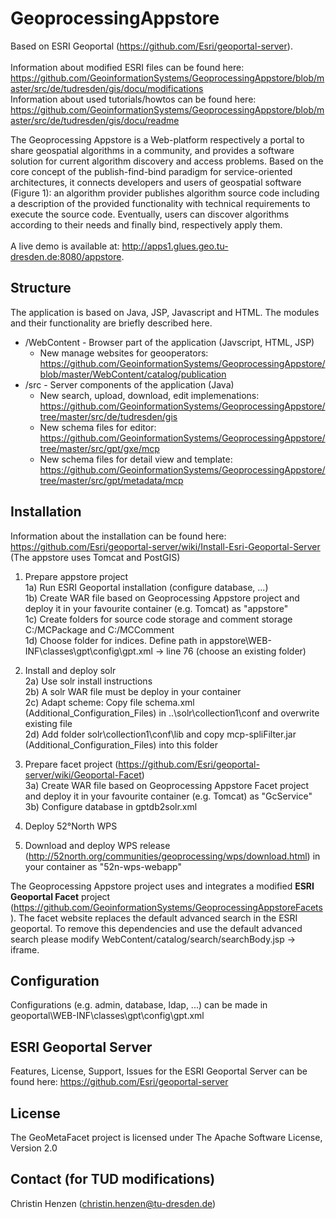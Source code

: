 # GeoprocessingAppstore 

Based on ESRI Geoportal (https://github.com/Esri/geoportal-server).<br/><br/>
Information about modified ESRI files can be found here: https://github.com/GeoinformationSystems/GeoprocessingAppstore/blob/master/src/de/tudresden/gis/docu/modifications<br/>
Information about used tutorials/howtos can be found here: https://github.com/GeoinformationSystems/GeoprocessingAppstore/blob/master/src/de/tudresden/gis/docu/readme<br/>

The Geoprocessing Appstore is a Web-platform respectively a portal to share geospatial algorithms in a community, and provides a software solution for current algorithm discovery and access problems. Based on the core concept of the publish-find-bind paradigm for service-oriented architectures, it connects developers and users of geospatial software (Figure 1): an algorithm provider publishes algorithm source code including a description of the provided functionality with technical requirements to execute the source code. Eventually, users can discover algorithms according to their needs and finally bind, respectively apply them. <br/><br/>
A live demo is available at: http://apps1.glues.geo.tu-dresden.de:8080/appstore.

## Structure

The application is based on Java, JSP, Javascript and HTML. The modules and their functionality are briefly described here.

* /WebContent - Browser part of the application (Javscript, HTML, JSP)
  * New manage websites for geooperators: https://github.com/GeoinformationSystems/GeoprocessingAppstore/blob/master/WebContent/catalog/publication
* /src - Server components of the application (Java)
  * New search, upload, download, edit implemenations: https://github.com/GeoinformationSystems/GeoprocessingAppstore/tree/master/src/de/tudresden/gis
  * New schema files for editor: https://github.com/GeoinformationSystems/GeoprocessingAppstore/tree/master/src/gpt/gxe/mcp
  * New schema files for detail view and template: https://github.com/GeoinformationSystems/GeoprocessingAppstore/tree/master/src/gpt/metadata/mcp

## Installation

Information about the installation can be found here:
https://github.com/Esri/geoportal-server/wiki/Install-Esri-Geoportal-Server
(The appstore uses Tomcat and PostGIS)

1) Prepare appstore project <br/>
1a) Run ESRI Geoportal installation (configure database, ...) <br/>
1b) Create WAR file based on Geoprocessing Appstore project and deploy it in your favourite container (e.g. Tomcat) as "appstore" <br/>
1c) Create folders for source code storage and comment storage C:/MCPackage and C:/MCComment <br/>
1d) Choose folder for indices. Define path in appstore\WEB-INF\classes\gpt\config\gpt.xml -> line 76 (choose an existing folder) <br/>

2) Install and deploy solr <br/>
2a) Use solr install instructions <br/>
2b) A solr WAR file must be deploy in your container <br/>
2c) Adapt scheme: Copy file schema.xml (Additional_Configuration_Files) in ..\solr\collection1\conf and overwrite existing file <br/>
2d) Add folder solr\collection1\conf\lib and copy mcp-spliFilter.jar (Additional_Configuration_Files) into this folder <br/>

3) Prepare facet project (https://github.com/Esri/geoportal-server/wiki/Geoportal-Facet) <br/>
3a) Create WAR file based on Geoprocessing Appstore Facet project and deploy it in your favourite container (e.g. Tomcat) as "GcService" <br/>
3b) Configure database in gptdb2solr.xml <br/> 

4) Deploy 52°North WPS <br/>
41) Download and deploy WPS release (http://52north.org/communities/geoprocessing/wps/download.html) in your container as "52n-wps-webapp" <br/>
 
The Geoprocessing Appstore project uses and integrates a modified <b>ESRI Geoportal Facet</b> project (https://github.com/GeoinformationSystems/GeoprocessingAppstoreFacets). The facet website replaces the default advanced search in the ESRI geoportal. To remove this dependencies and use the default advanced search please modify WebContent/catalog/search/searchBody.jsp -> iframe.

## Configuration

Configurations (e.g. admin, database, ldap, ...) can be made in geoportal\WEB-INF\classes\gpt\config\gpt.xml

## ESRI Geoportal Server

Features, License, Support, Issues for the ESRI Geoportal Server can be found here: https://github.com/Esri/geoportal-server

## License

The GeoMetaFacet project is licensed under The Apache Software License, Version 2.0

## Contact (for TUD modifications)

Christin Henzen (christin.henzen@tu-dresden.de)
